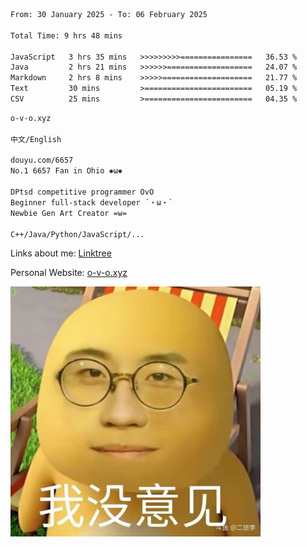 <!--START_SECTION:waka-->

```txt
From: 30 January 2025 - To: 06 February 2025

Total Time: 9 hrs 48 mins

JavaScript   3 hrs 35 mins   >>>>>>>>>================   36.53 %
Java         2 hrs 21 mins   >>>>>>===================   24.07 %
Markdown     2 hrs 8 mins    >>>>>====================   21.77 %
Text         30 mins         >========================   05.19 %
CSV          25 mins         >========================   04.35 %
```

<!--END_SECTION:waka-->

```txt
o-v-o.xyz

中文/English

douyu.com/6657
No.1 6657 Fan in Ohio ✺ω✺

DPtsd competitive programmer OvO
Beginner full-stack developer ´・ω・`
Newbie Gen Art Creator =w=

C++/Java/Python/JavaScript/...

```
Links about me: [Linktree](https://linktr.ee/ohiowjq)

Personal Website: [o-v-o.xyz](o-v-o.xyz)

<img src = "https://raw.githubusercontent.com/onetrue-6657/image-hosting/main/img/pfp/NailongOneTrue.jpg" style = "width: 400px; height: 400px" />
